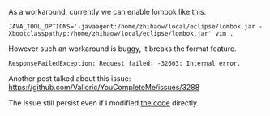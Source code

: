 As a workaround, currently we can enable lombok like this.

```
JAVA_TOOL_OPTIONS='-javaagent:/home/zhihaow/local/eclipse/lombok.jar -Xbootclasspath/p:/home/zhihaow/local/eclipse/lombok.jar' vim .
```

However such an workaround is buggy, it breaks the format feature.

```
ResponseFailedException: Request failed: -32603: Internal error.
```

Another post talked about this issue: https://github.com/Valloric/YouCompleteMe/issues/3288

The issue still persist even if I modified [the code]( https://github.com/Valloric/ycmd/blob/master/ycmd/completers/java/java_completer.py#L359) directly.
